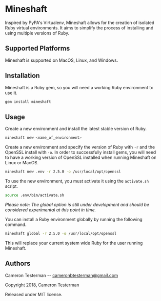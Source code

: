 # Mineshaft
Inspired by PyPA's Virtualenv, Mineshaft allows for the creation of isolated Ruby virtual environments. It aims to simplify the process of installing and using multiple versions of Ruby.

## Supported Platforms

Mineshaft is supported on MacOS, Linux, and Windows.

## Installation

Mineshaft is a Ruby gem, so you will need a working Ruby environment to use it.

```bash
gem install mineshaft
```

## Usage

Create a new environment and install the latest stable version of Ruby.

```bash
mineshaft new <name_of_environment>
```

Create a new environment and specify the version of Ruby with `-r` and the OpenSSL install with `-o`. In order to successfully install gems, you will need to have a working version of OpenSSL installed when running Mineshaft on Linux or MacOS.

```bash
mineshaft new .env -r 2.5.0 -o /usr/local/opt/openssl
```

To use the new environment, you must activate it using the `activate.sh` script.

```bash
source .env/bin/activate.sh
```

*Please note: The global option is still under development and should be considered experimental at this point in time.*

You can install a Ruby environment globally by running the following command.

```bash
mineshaft global -r 2.5.0 -o /usr/local/opt/openssl
```

This will replace your current system wide Ruby for the user running Mineshaft.

## Authors

Cameron Testerman   --  cameronbtesterman@gmail.com

Copyright 2018, Cameron Testerman

Released under MIT license.  
